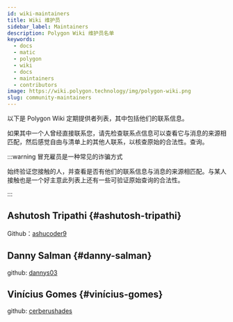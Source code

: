 ```yaml
---
id: wiki-maintainers
title: Wiki 维护员
sidebar_label: Maintainers
description: Polygon Wiki 维护员名单
keywords:
  - docs
  - matic
  - polygon
  - wiki
  - docs
  - maintainers
  - contributors
image: https://wiki.polygon.technology/img/polygon-wiki.png
slug: community-maintainers
---
```


以下是 Polygon Wiki 定期提供者列表，其中包括他们的联系信息。

如果其中一个人曾经直接联系您，请先检查联系点信息可以查看它与消息的来源相匹配，然后感觉自由与清单上的其他人联系，以核查原始的合法性。查询。

:::warning 冒充雇员是一种常见的诈骗方式

始终验证您接触的人，并查看是否有他们的联系信息与消息的来源相匹配。与某人接触也是一个好主意此列表上还有一些可验证原始查询的合法性。

:::

## Ashutosh Tripathi {#ashutosh-tripathi}

Github：[ashucoder9](https://github.com/ashucoder9)

## Danny Salman {#danny-salman}

github: [dannys03](https://github.com/DannyS03)

## Vinícius Gomes {#vinícius-gomes}

github: [cerberushades](https://github.com/cerberushades)
